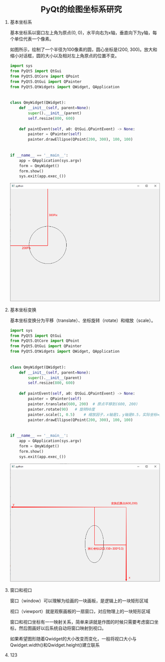 <div align = "center" style = "font-size:25px; font-weight:bold">PyQt的绘图坐标系研究</div>

1. 基本坐标系

   基本坐标系以窗口左上角为原点(0, 0)，水平向右为x轴，垂直向下为y轴，每个单位代表一个像素。

   如图所示，绘制了一个半径为100像素的圆，圆心坐标是(200, 300)。放大和缩小对话框，圆的大小以及相对左上角原点的位置不变。

   ```python
   import sys
   from PyQt5 import QtGui
   from PyQt5.QtCore import QPoint
   from PyQt5.QtGui import QPainter
   from PyQt5.QtWidgets import QWidget, QApplication
   
   
   class QmyWidget(QWidget):
       def __init__(self, parent=None):
           super().__init__(parent)
           self.resize(800, 600)
   
       def paintEvent(self, a0: QtGui.QPaintEvent) -> None:
           painter = QPainter(self)
           painter.drawEllipse(QPoint(200, 300), 100, 100)
   
   
   if __name__ == '__main__':
       app = QApplication(sys.argv)
       form = QmyWidget()
       form.show()
       sys.exit(app.exec_())
   ```

   ![image-20200811230619887](PyQt的绘图坐标系研究.assets/image-20200811230619887.png)

   

2. 基本坐标变换

   基本坐标变换分为平移（translate）、坐标旋转（rotate）和缩放（scale）。

   ```python
   import sys
   from PyQt5 import QtGui
   from PyQt5.QtCore import QPoint
   from PyQt5.QtGui import QPainter
   from PyQt5.QtWidgets import QWidget, QApplication
   
   
   class QmyWidget(QWidget):
       def __init__(self, parent=None):
           super().__init__(parent)
           self.resize(800, 600)
   
       def paintEvent(self, a0: QtGui.QPaintEvent) -> None:
           painter = QPainter(self)
           painter.translate(600, 200)	# 原点平移到(600, 200)
           painter.rotate(90)	# 旋转90度
           painter.scale(1, 0.5)	# 缩放因子，x轴是1，y轴是0.5，实际坐标=原坐标*缩放因子
           painter.drawEllipse(QPoint(200, 300), 100, 100)
   
   
   if __name__ == '__main__':
       app = QApplication(sys.argv)
       form = QmyWidget()
       form.show()
       sys.exit(app.exec_())
   ```

   ![image-20200811233826809](PyQt的绘图坐标系研究.assets/image-20200811233826809.png)

   

3. 窗口和视口

   窗口（window）可以理解为绘画的一块画板，是逻辑上的一块矩形区域

   视口（viewport）就是观察画板的一扇窗口，对应物理上的一块矩形区域

   窗口和视口坐标有一一映射关系，简单来讲就是作图的时候只需要考虑窗口坐标，然后图画好以后系统自动将窗口映射到视口。

   如果希望图形随着Qwidget的大小改变而变化，一般将视口大小与Qwidget.width()和Qwidget.height()建立联系

4. 123